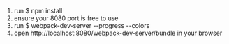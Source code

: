 1) run $ npm install
3) ensure your 8080 port is free to use
2) run $ webpack-dev-server --progress --colors
3) open http://localhost:8080/webpack-dev-server/bundle in your browser
